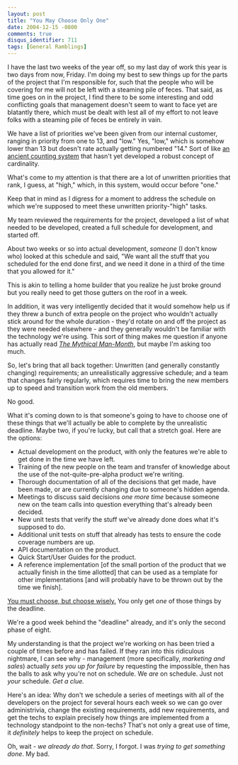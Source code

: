```yaml
---
layout: post
title: "You May Choose Only One"
date: 2004-12-15 -0800
comments: true
disqus_identifier: 711
tags: [General Ramblings]
---
```

I have the last two weeks of the year off, so my last day of work this
year is two days from now, Friday. I'm doing my best to sew things up
for the parts of the project that I'm responsible for, such that the
people who will be covering for me will not be left with a steaming pile
of feces. That said, as time goes on in the project, I find there to be
some interesting and odd conflicting goals that management doesn't seem
to want to face yet are blatantly there, which must be dealt with lest
all of my effort to not leave folks with a steaming pile of feces be
entirely in vain.
 
 We have a list of priorities we've been given from our internal
customer, ranging in priority from one to 13, and "low." Yes, "low,"
which is somehow lower than 13 but doesn't rate actually getting
numbered "14." Sort of like [an ancient counting
system](http://www.math.ucdavis.edu/~daddel/m111_F04/m111_ehandouts/Lecture_1_Ancient_Civilization.html)
that hasn't yet developed a robust concept of cardinality.
 
 What's come to my attention is that there are a lot of unwritten
priorities that rank, I guess, at "high," which, in this system, would
occur before "one."
 
 Keep that in mind as I digress for a moment to address the schedule on
which we're supposed to meet these unwritten priority-"high" tasks.
 
 My team reviewed the requirements for the project, developed a list of
what needed to be developed, created a full schedule for development,
and started off.
 
 About two weeks or so into actual development, *someone* (I don't know
who) looked at this schedule and said, "We want all the stuff that you
scheduled for the end done first, and we need it done in a third of the
time that you allowed for it."
 
 This is akin to telling a home builder that you realize he just broke
ground but you really need to get those gutters on the roof in a week.
 
 In addition, it was very intelligently decided that it would somehow
help us if they threw a bunch of extra people on the project who
wouldn't actually stick around for the whole duration - they'd rotate on
and off the project as they were needed elsewhere - and they generally
wouldn't be familiar with the technology we're using. This sort of thing
makes me question if anyone has actually read [*The Mythical
Man-Month*](http://www.amazon.com/exec/obidos/ASIN/0201835959/mhsvortex),
but maybe I'm asking too much.
 
 So, let's bring that all back together: Unwritten (and generally
constantly changing) requirements; an unrealistically aggressive
schedule; and a team that changes fairly regularly, which requires time
to bring the new members up to speed and transition work from the old
members.
 
 No good.
 
 What it's coming down to is that someone's going to have to choose one
of these things that we'll actually be able to complete by the
unrealistic deadline. Maybe two, if you're lucky, but call that a
stretch goal. Here are the options:

-   Actual development on the product, with only the features we're able
    to get done in the time we have left.
-   Training of the new people on the team and transfer of knowledge
    about the use of the not-quite-pre-alpha product we're writing.
-   Thorough documentation of all of the decisions that get made, have
    been made, or are currently changing due to someone's hidden agenda.
-   Meetings to discuss said decisions *one more time* because someone
    new on the team calls into question everything that's already been
    decided.
-   New unit tests that verify the stuff we've already done does what
    it's supposed to do.
-   Additional unit tests on stuff that already has tests to ensure the
    code coverage numbers are up.
-   API documentation on the product.
-   Quick Start/User Guides for the product.
-   A reference implementation [of the small portion of the product that
    we actually finish in the time allotted] that can be used as a
    template for other implementations [and will probably have to be
    thrown out by the time we finish].


 
 [You must choose, but choose
wisely.](http://www.amazon.com/exec/obidos/ASIN/B00003CXC5/mhsvortex)
You only get *one* of those things by the deadline.
 
 We're a good week behind the "deadline" already, and it's only the
second phase of eight.
 
 My understanding is that the project we're working on has been tried a
couple of times before and has failed. If they ran into this ridiculous
nightmare, I can see why - management (more specifically, *marketing and
sales*) actually *sets you up for failure* by requesting the impossible,
then has the balls to ask why you're not on schedule. We *are* on
schedule. Just not *your* schedule. *Get a clue.*
 
 Here's an idea: Why don't we schedule a series of meetings with all of
the developers on the project for several hours each week so we can go
over administrivia, change the existing requirements, add new
requirements, and get the techs to explain precisely how things are
implemented from a technology standpoint to the non-techs? That's not
only a great use of time, it *definitely* helps to keep the project on
schedule.
 
 Oh, wait - *we already do that*. Sorry, I forgot. I was *trying to get
something done*. My bad.
